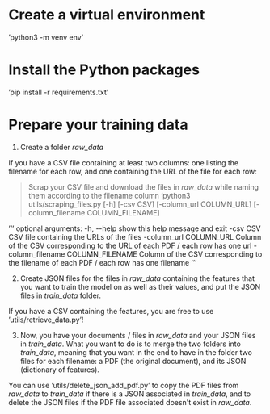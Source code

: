 # Create a virtual environment
’python3 -m venv env’

# Install the Python packages
’pip install -r requirements.txt’

# Prepare your training data

1. Create a folder *raw_data*

If you have a CSV file containing at least two columns: one listing the filename for each row, and one containing the URL of the file for each row:
> Scrap your CSV file and download the files in *raw_data* while naming them according to the filename column
> ’python3 utils/scraping_files.py [-h] [-csv CSV] [-column_url COLUMN_URL] [-column_filename COLUMN_FILENAME]

’’’
optional arguments:
  -h, --help            show this help message and exit
  -csv CSV              CSV file containing the URLs of the files
  -column_url COLUMN_URL
                        Column of the CSV corresponding to the URL of each PDF / each row has one url
  -column_filename COLUMN_FILENAME
                        Column of the CSV corresponding to the filename of each PDF / each row has one filename
’’’

2. Create JSON files for the files in *raw_data* containing the features that you want to train the model on as well as their values, and put the JSON files in *train_data* folder.

If you have a CSV containing the features, you are free to use ’utils/retrieve_data.py’!

3. Now, you have your documents / files in *raw_data* and your JSON files in *train_data*. What you want to do is to merge the two folders into *train_data*, meaning that you want in the end to have in the folder two files for each filename: a PDF (the original document), and its JSON (dictionary of features). 

You can use ’utils/delete_json_add_pdf.py’ to copy the PDF files from *raw_data* to *train_data* if there is a JSON associated in *train_data*, and to delete the JSON files if the PDF file associated doesn't exist in *raw_data*.